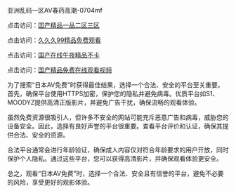 
亚洲乱码一区AV春药高潮-0704mf

点击访问：<a href="https://gsd-agv.pages.dev/">囯产精品一品二区三区</a>

点击访问：<a href="https://gda-c7m.pages.dev/">久久久99精品免费观看</a>

点击访问：<a href="https://tfda.pages.dev/">国产在线午夜精品不卡</a>

点击访问：<a href="https://bsdf-5f5.pages.dev/">国产精品免费在线观看视频</a>


为了搜索“日本AV免费”时获得最佳结果，选择一个合法、安全的平台至关重要。首先，确保平台使用HTTPS加密，保护您的隐私并避免病毒。优质平台如S1、MOODYZ提供高清正版影片，并避免广告干扰，确保流畅的观看体验。

虽然免费资源很吸引人，但许多不安全的网站可能充斥恶意广告和病毒，威胁您的设备安全。因此，选择有良好声誉的平台很重要。查看平台评价和认证，确保其提供合法、安全的资源。

合法平台通常会进行年龄验证，确保成人内容仅对符合年龄要求的用户开放，同时保护个人隐私。通过这些平台，您可以获得高清影片，并确保观看体验更安全。

总之，观看“日本AV免费”时，选择一个合法、安全且有信誉的平台，避免不必要的风险，享受更好的观影体验。

<span style="display:none;">[Canonical link](https://github.com/ss20250704/ss11 ）</span>
